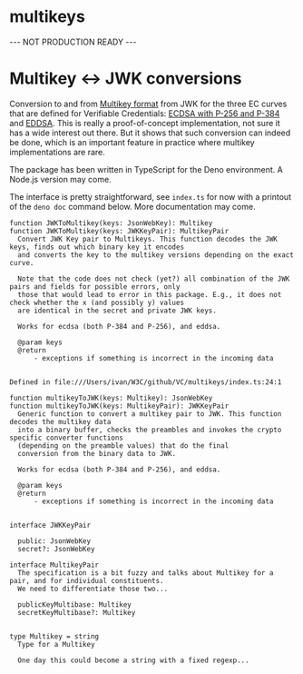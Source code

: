 # multikeys

--- NOT PRODUCTION READY ---

# Multikey <-> JWK conversions

Conversion to and from [Multikey format](https://www.w3.org/TR/controller-document/#multikey) from JWK for the three EC curves that are defined for Verifiable Credentials: 
[ECDSA with P-256 and P-384](https://www.w3.org/TR/vc-di-ecdsa/#multikey) and [EDDSA](https://www.w3.org/TR/vc-di-eddsa/#multikey). This is really a proof-of-concept implementation, not sure it has a wide interest out there. But it shows that such conversion can indeed be done, which is an important feature in practice where multikey implementations are rare.

The package has been written in TypeScript for the Deno environment. A Node.js version may come.

The interface is pretty straightforward, see `index.ts` for now with a printout of the `deno doc` command below. More documentation may come.

```
function JWKToMultikey(keys: JsonWebKey): Multikey
function JWKToMultikey(keys: JWKKeyPair): MultikeyPair
  Convert JWK Key pair to Multikeys. This function decodes the JWK keys, finds out which binary key it encodes
  and converts the key to the multikey versions depending on the exact curve.
  
  Note that the code does not check (yet?) all combination of the JWK pairs and fields for possible errors, only
  those that would lead to error in this package. E.g., it does not check whether the x (and possibly y) values
  are identical in the secret and private JWK keys.
  
  Works for ecdsa (both P-384 and P-256), and eddsa.

  @param keys
  @return
      - exceptions if something is incorrect in the incoming data


Defined in file:///Users/ivan/W3C/github/VC/multikeys/index.ts:24:1

function multikeyToJWK(keys: Multikey): JsonWebKey
function multikeyToJWK(keys: MultikeyPair): JWKKeyPair
  Generic function to convert a multikey pair to JWK. This function decodes the multikey data
  into a binary buffer, checks the preambles and invokes the crypto specific converter functions 
  (depending on the preamble values) that do the final
  conversion from the binary data to JWK.
  
  Works for ecdsa (both P-384 and P-256), and eddsa.

  @param keys
  @return
      - exceptions if something is incorrect in the incoming data


interface JWKKeyPair

  public: JsonWebKey
  secret?: JsonWebKey

interface MultikeyPair
  The specification is a bit fuzzy and talks about Multikey for a pair, and for individual constituents.
  We need to differentiate those two...

  publicKeyMultibase: Multikey
  secretKeyMultibase?: Multikey


type Multikey = string
  Type for a Multikey
  
  One day this could become a string with a fixed regexp...
```
